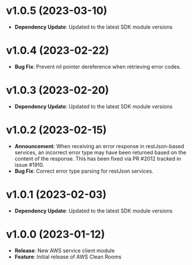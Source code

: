# v1.0.5 (2023-03-10)

* **Dependency Update**: Updated to the latest SDK module versions

# v1.0.4 (2023-02-22)

* **Bug Fix**: Prevent nil pointer dereference when retrieving error codes.

# v1.0.3 (2023-02-20)

* **Dependency Update**: Updated to the latest SDK module versions

# v1.0.2 (2023-02-15)

* **Announcement**: When receiving an error response in restJson-based services, an incorrect error type may have been returned based on the content of the response. This has been fixed via PR #2012 tracked in issue #1910.
* **Bug Fix**: Correct error type parsing for restJson services.

# v1.0.1 (2023-02-03)

* **Dependency Update**: Updated to the latest SDK module versions

# v1.0.0 (2023-01-12)

* **Release**: New AWS service client module
* **Feature**: Initial release of AWS Clean Rooms


